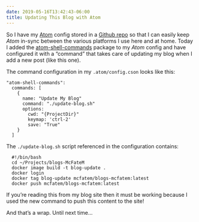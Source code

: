 ```yaml
---
date: 2019-05-16T13:42:43-06:00
title: Updating This Blog with Atom
---
```


So I have my [Atom](https://atom.io/) config stored in a [Github repo](https://github.com/SummittDweller/Atom-Config) so that I can easily keep _Atom_ in-sync between the various platforms I use here and at home. Today I added the [atom-shell-commands](https://atom.io/packages/atom-shell-commands) package to my _Atom_ config and have configured it with a “command” that takes care of updating my blog when I add a new post (like this one).

The command configuration in my `.atom/config.cson` looks like this:

```
"atom-shell-commands":
  commands: [
    {
      name: "Update My Blog"
      command: "./update-blog.sh"
      options:
        cwd: "{ProjectDir}"
        keymap: 'ctrl-2'
        save: "True"
    }
  ]
```

The `./update-blog.sh` script referenced in the configuration contains:

```
  #!/bin/bash
  cd ~/Projects/blogs-McFateM
  docker image build -t blog-update .
  docker login
  docker tag blog-update mcfatem/blogs-mcfatem:latest
  docker push mcfatem/blogs-mcfatem:latest
```

If you’re reading this from my blog site then it must be working because I used the new command to push this content to the site!

And that’s a wrap. Until next time…
